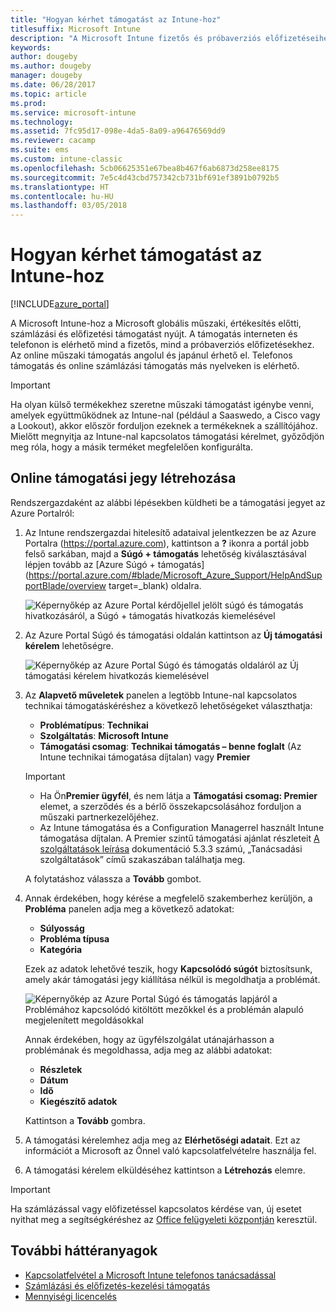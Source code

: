 ```yaml
---
title: "Hogyan kérhet támogatást az Intune-hoz"
titlesuffix: Microsoft Intune
description: "A Microsoft Intune fizetős és próbaverziós előfizetéseihez online és telefonos segítséget kérhet."
keywords: 
author: dougeby
ms.author: dougeby
manager: dougeby
ms.date: 06/28/2017
ms.topic: article
ms.prod: 
ms.service: microsoft-intune
ms.technology: 
ms.assetid: 7fc95d17-098e-4da5-8a09-a96476569dd9
ms.reviewer: cacamp
ms.suite: ems
ms.custom: intune-classic
ms.openlocfilehash: 5cb06625351e67bea8b467f6ab6873d258ee8175
ms.sourcegitcommit: 7e5c4d43cbd757342cb731bf691ef3891b0792b5
ms.translationtype: HT
ms.contentlocale: hu-HU
ms.lasthandoff: 03/05/2018
---
```

# <a name="how-to-get-support-for-microsoft-intune"></a>Hogyan kérhet támogatást az Intune-hoz

[!INCLUDE[azure_portal](./includes/note-for-both-portals.md)]

A Microsoft Intune-hoz a Microsoft globális műszaki, értékesítés előtti, számlázási és előfizetési támogatást nyújt. A támogatás interneten és telefonon is elérhető mind a fizetős, mind a próbaverziós előfizetésekhez. Az online műszaki támogatás angolul és japánul érhető el. Telefonos támogatás és online számlázási támogatás más nyelveken is elérhető.

>[!IMPORTANT]
> Ha olyan külső termékekhez szeretne műszaki támogatást igénybe venni, amelyek együttműködnek az Intune-nal (például a Saaswedo, a Cisco vagy a Lookout), akkor először forduljon ezeknek a termékeknek a szállítójához. Mielőtt megnyitja az Intune-nal kapcsolatos támogatási kérelmet, győződjön meg róla, hogy a másik terméket megfelelően konfigurálta.

## <a name="create-an-online-support-ticket"></a>Online támogatási jegy létrehozása

Rendszergazdaként az alábbi lépésekben küldheti be a támogatási jegyet az Azure Portalról:

1. Az Intune rendszergazdai hitelesítő adataival jelentkezzen be az Azure Portalra (https://portal.azure.com), kattintson a **?** ikonra a portál jobb felső sarkában, majd a **Súgó + támogatás** lehetőség kiválasztásával lépjen tovább az [Azure Súgó + támogatás](https://portal.azure.com/#blade/Microsoft_Azure_Support/HelpAndSupportBlade/overview target=_blank) oldalra.

    ![Képernyőkép az Azure Portal kérdőjellel jelölt súgó és támogatás hivatkozásáról, a Súgó + támogatás hivatkozás kiemelésével](./media/azure-get-support.png)

2. Az Azure Portal Súgó és támogatási oldalán kattintson az **Új támogatási kérelem** lehetőségre.

    ![Képernyőkép az Azure Portal Súgó és támogatás oldaláról az Új támogatási kérelem hivatkozás kiemelésével](./media/azure-support-ticket-link.png)

3. Az **Alapvető műveletek** panelen a legtöbb Intune-nal kapcsolatos technikai támogatáskéréshez a következő lehetőségeket választhatja:
    - **Problématípus**: **Technikai**
    - **Szolgáltatás**: **Microsoft Intune**
    - **Támogatási csomag**: **Technikai támogatás – benne foglalt** (Az Intune technikai támogatása díjtalan) vagy **Premier**
    
    >[!IMPORTANT]
    >- Ha Ön**Premier ügyfél**, és nem látja a **Támogatási csomag: Premier** elemet, a szerződés és a bérlő összekapcsolásához forduljon a műszaki partnerkezelőjéhez.
    >- Az Intune támogatása és a Configuration Managerrel használt Intune támogatása díjtalan. A Premier szintű támogatási ajánlat részleteit [A szolgáltatások leírása](https://enterprise.microsoft.com/en-us/services/services-list/) dokumentáció 5.3.3 számú, „Tanácsadási szolgáltatások” című szakaszában találhatja meg.

    A folytatáshoz válassza a **Tovább** gombot.

4. Annak érdekében, hogy kérése a megfelelő szakemberhez kerüljön, a **Probléma** panelen adja meg a következő adatokat:

    - **Súlyosság**
    - **Probléma típusa**
    - **Kategória**

    Ezek az adatok lehetővé teszik, hogy **Kapcsolódó súgót** biztosítsunk, amely akár támogatási jegy kiállítása nélkül is megoldhatja a problémát.

    ![Képernyőkép az Azure Portal Súgó és támogatás lapjáról a Problémához kapcsolódó kitöltött mezőkkel és a problémán alapuló megjelenített megoldásokkal](./media/support-need-solutions.png)

    Annak érdekében, hogy az ügyfélszolgálat utánajárhasson a problémának és megoldhassa, adja meg az alábbi adatokat:
    
    - **Részletek**
    - **Dátum**
    - **Idő**
    - **Kiegészítő adatok**

    Kattintson a **Tovább** gombra.

5. A támogatási kérelemhez adja meg az **Elérhetőségi adatait**. Ezt az információt a Microsoft az Önnel való kapcsolatfelvételre használja fel.
6. A támogatási kérelem elküldéséhez kattintson a **Létrehozás** elemre.

>[!IMPORTANT]
>Ha számlázással vagy előfizetéssel kapcsolatos kérdése van, új esetet nyithat meg a segítségkéréshez az [Office felügyeleti központján](https://portal.office.com/Support/SupportEntry.aspx) keresztül.

## <a name="additional-resources"></a>További háttéranyagok
- [Kapcsolatfelvétel a Microsoft Intune telefonos tanácsadással](phone-support-contact.md)
- [Számlázási és előfizetés-kezelési támogatás](https://support.office.com/article/Contact-Office-365-for-business-support-Admin-Help-32a17ca7-6fa0-4870-8a8d-e25ba4ccfd4b)
- [Mennyiségi licencelés](http://go.microsoft.com/fwlink/p/?LinkID=282015)
